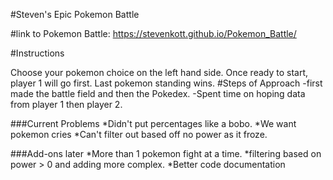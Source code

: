 #Steven's Epic Pokemon Battle

#link to Pokemon Battle:
 https://stevenkott.github.io/Pokemon_Battle/

 #Instructions

 Choose your pokemon choice on the left hand side. Once ready to start, player 1 will go first. Last pokemon standing wins.
#Steps of Approach
-first made the battle field and then the Pokedex.
-Spent time on hoping data from player 1 then player 2.

 ###Current Problems 
*Didn't put percentages like a bobo.
*We want pokemon cries
*Can't filter out based off no power as it froze.

###Add-ons later
*More than 1 pokemon fight at a time.
*filtering based on power > 0 and adding more complex.
*Better code documentation